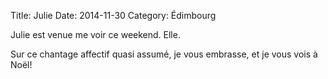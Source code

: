 Title: Julie
Date: 2014-11-30
Category: Édimbourg

Julie est venue me voir ce weekend. Elle.

Sur ce chantage affectif quasi assumé, je vous embrasse, et je vous vois à Noël!